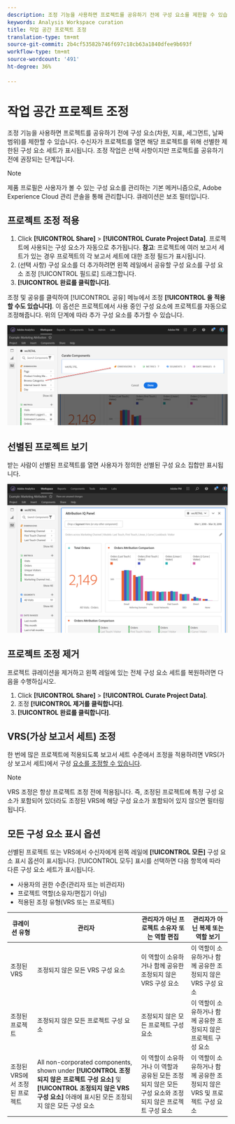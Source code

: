 ```yaml
---
description: 조정 기능을 사용하면 프로젝트를 공유하기 전에 구성 요소를 제한할 수 있습니다.
keywords: Analysis Workspace curation
title: 작업 공간 프로젝트 조정
translation-type: tm+mt
source-git-commit: 2b4cf53582b746f697c18cb63a1840dfee9b693f
workflow-type: tm+mt
source-wordcount: '491'
ht-degree: 36%

---
```



# 작업 공간 프로젝트 조정

조정 기능을 사용하면 프로젝트를 공유하기 전에 구성 요소(차원, 지표, 세그먼트, 날짜 범위)를 제한할 수 있습니다. 수신자가 프로젝트를 열면 해당 프로젝트를 위해 선별한 제한된 구성 요소 세트가 표시됩니다. 조정 작업은 선택 사항이지만 프로젝트를 공유하기 전에 권장되는 단계입니다.

>[!NOTE]
> 제품 프로필은 사용자가 볼 수 있는 구성 요소를 관리하는 기본 메커니즘으로, Adobe Experience Cloud 관리 콘솔을 통해 관리합니다. 큐레이션은 보조 필터입니다.

## 프로젝트 조정 적용

1. Click **[!UICONTROL Share]** > **[!UICONTROL Curate Project Data]**.
프로젝트에 사용되는 구성 요소가 자동으로 추가됩니다.
   **참고**: 프로젝트에 여러 보고서 세트가 있는 경우 프로젝트의 각 보고서 세트에 대한 조정 필드가 표시됩니다.
1. (선택 사항) 구성 요소를 더 추가하려면 왼쪽 레일에서 공유할 구성 요소를 구성 요소 조정 [!UICONTROL 필드로] 드래그합니다.
1. **[!UICONTROL 완료를 클릭합니다]**.

조정 및 공유를 클릭하여 [!UICONTROL 공유] 메뉴에서 조정 **[!UICONTROL 을 적용할 수도 있습니다]**. 이 옵션은 프로젝트에서 사용 중인 구성 요소에 프로젝트를 자동으로 조정해줍니다. 위의 단계에 따라 추가 구성 요소를 추가할 수 있습니다.

![](assets/curation-field.png)

## 선별된 프로젝트 보기

받는 사람이 선별된 프로젝트를 열면 사용자가 정의한 선별된 구성 요소 집합만 표시됩니다.

![](assets/curate-project.png)

## 프로젝트 조정 제거

프로젝트 큐레이션을 제거하고 왼쪽 레일에 있는 전체 구성 요소 세트를 복원하려면 다음을 수행하십시오.
1. Click **[!UICONTROL Share]** > **[!UICONTROL Curate Project Data]**.
1. 조정 **[!UICONTROL 제거를 클릭합니다]**.
1. **[!UICONTROL 완료를 클릭합니다]**.

## VRS(가상 보고서 세트) 조정

한 번에 많은 프로젝트에 적용되도록 보고서 세트 수준에서 조정을 적용하려면 VRS(가상 보고서 세트)에서 구성 [요소를 조정할 수 있습니다](https://docs.adobe.com/content/help/ko-KR/analytics/components/virtual-report-suites/vrs-components.html).

>[!NOTE]
> VRS 조정은 항상 프로젝트 조정 전에 적용됩니다. 즉, 조정된 프로젝트에 특정 구성 요소가 포함되어 있더라도 조정된 VRS에 해당 구성 요소가 포함되어 있지 않으면 필터링됩니다.

## 모든 구성 요소 표시 옵션

선별된 프로젝트 또는 VRS에서 수신자에게 왼쪽 레일에 **[!UICONTROL 모든]** 구성 요소 표시 옵션이 표시됩니다. [!UICONTROL 모두] 표시를 선택하면 다음 항목에 따라 다른 구성 요소 세트가 표시됩니다.

* 사용자의 권한 수준(관리자 또는 비관리자)
* 프로젝트 역할(소유자/편집기 아님)
* 적용된 조정 유형(VRS 또는 프로젝트)

| 큐레이션 유형 | 관리자 | 관리자가 아닌 프로젝트 소유자 또는 역할 편집 | 관리자가 아닌 복제 또는 역할 보기 |
|---|---|---|---|
| 조정된 VRS | 조정되지 않은 모든 VRS 구성 요소 | 이 역할이 소유하거나 함께 공유한 조정되지 않은 VRS 구성 요소 | 이 역할이 소유하거나 함께 공유한 조정되지 않은 VRS 구성 요소 |
| 조정된 프로젝트 | 조정되지 않은 모든 프로젝트 구성 요소 | 조정되지 않은 모든 프로젝트 구성 요소 | 이 역할이 소유하거나 함께 공유한 조정되지 않은 프로젝트 구성 요소 |
| 조정된 VRS에서 조정된 프로젝트 | All non-corporated components, shown under **[!UICONTROL 조정되지 않은 프로젝트 구성 요소]** 및 **[!UICONTROL 조정되지 않은 VRS 구성 요소]** 아래에 표시된 모든 조정되지 않은 모든 구성 요소 | 이 역할이 소유하거나 이 역할과 공유된 모든 조정되지 않은 모든 구성 요소와 조정되지 않은 프로젝트 구성 요소 | 이 역할이 소유하거나 함께 공유한 조정되지 않은 VRS 및 프로젝트 구성 요소 |
